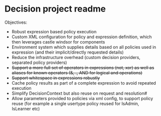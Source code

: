 Decision project readme
=======================

Objectives:
 - Robust expression based policy execution
 - Custom XML configuration for policy and expression definition, which then leverages castle windsor for components
 - Environment system which supplies details based on all policies used in expression (and their implicit/directly requested details)
 - Reduce the infrastructure overhead (custom decision providers, separated policy providers)
 - ~~Support a more full set of operators in expressions (not, xor) as well as aliases for known operators (&, ., AND for logical and operations)~~
 - ~~Support whitespace in expressions robustly~~
 - Cache policy results as part of a complete expression to avoid repeated execution
 - Simplify DecisionContext but also reuse on request and resolution#
 - Allow parameters provided to policies via xml config, to support policy reuse (for example a single usertype policy reused for IsAdmin, IsLearner etc)